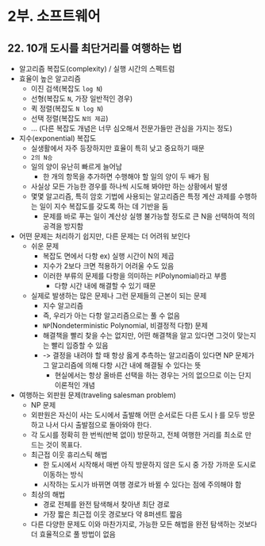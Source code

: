 # 2부. 소프트웨어

## 22. 10개 도시를 최단거리를 여행하는 법

- 알고리즘 복잡도(complexity) / 실행 시간의 스펙트럼
- 효율이 높은 알고리즘
  - 이진 검색(복잡도 `log N`)
  - 선형(복잡도 `N`, 가장 일반적인 경우)
  - 퀵 정렬(복잡도 `N log N`)
  - 선택 정렬(복잡도 `N의 제곱`)
  - ... (다른 복잡도 개념은 너무 심오해서 전문가들만 관심을 가지는 정도)
- 지수(exponential) 복잡도
  - 실생활에서 자주 등장하지만 효율이 특히 낮고 중요하기 때문
  - `2의 N승`
  - 일의 양이 유난히 빠르게 늘어남
    - 한 개의 항목을 추가하면 수행해야 할 일의 양이 두 배가 됨
  - 사실상 모든 가능한 경우를 하나씩 시도해 봐야만 하는 상황에서 발생
  - 몇몇 알고리즘, 특히 암호 기법에 사용되는 알고리즘은 특정 계산 과제를 수행하는 일이 지수 복잡도를 갖도록 하는 데 기반을 둠
    - 문제를 바로 푸는 일이 계산상 실행 불가능할 정도로 큰 N을 선택하여 적의 공격을 방지함
- 어떤 문제는 처리하기 쉽지만, 다른 문제는 더 어려워 보인다
  - 쉬운 문제
    - 복잡도 면에서 다항 ex) 실행 시간이 N의 제곱
    - 지수가 2보다 크면 적용하기 어려울 수도 있음
    - 이러한 부류의 문제를 다항을 의미하는 `P`(Polynomial)라고 부름
      - 다향 시간 내에 해결할 수 있기 때문
  - 실제로 발생하는 많은 문제나 그런 문제들의 근본이 되는 문제
    - 지수 알고리즘
    - 즉, 우리가 아는 다항 알고리즘으로는 풀 수 없음
    - `NP`(Nondeterministic Polynomial, 비결정적 다항) 문제
    - 해결책을 빨리 찾을 수는 없지만, 어떤 해결책을 알고 있다면 그것이 맞는지는 빨리 입증할 수 있음
    - -> 결정을 내려야 할 때 항상 옳게 추측하는 알고리즘이 있다면 NP 문제가 그 알고리즘에 의해 다항 시간 내에 해결될 수 있다는 뜻
      - 현실에서는 항상 올바른 선택을 하는 경우는 거의 없으므로 이는 단지 이론적인 개념
- 여행하는 외판원 문제(traveling salesman problem)
  - NP 문제
  - 외판원은 자신이 사는 도시에서 출발해 어떤 순서로든 다른 도시ㅏ를 모두 방문하고 나서 다시 출발점으로 돌아와야 한다.
  - 각 도시를 정확히 한 번씩(반복 없이) 방문하고, 전체 여행한 거리를 최소로 만드는 것이 목표다.
  - 최근접 이웃 휴리스틱 해법
    - 한 도시에서 시작해서 매번 아직 방문하지 않은 도시 중 가장 가까운 도시로 이동하는 방식
    - 시작하는 도시가 바뀌면 여행 경로가 바뀔 수 있다는 점에 주의해야 함
  - 최상의 해법
    - 경로 전체를 완전 탐색해서 찾아낸 최단 경로
    - 가장 짧은 최근접 이웃 경로보다 약 8퍼센트 짧음
  - 다른 다양한 문제도 이와 마찬가지로, 가능한 모든 해법을 완전 탐색하는 것보다 더 효율적으로 풀 방법이 없음
